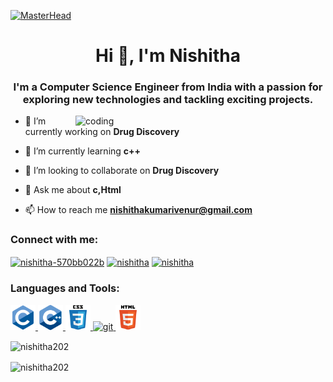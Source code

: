
[![MasterHead](  https://cdn.dribbble.com/users/1292677/screenshots/6139167/avento.gif)](https://rishavchanda.io)
<h1 align="center">Hi 👋, I'm Nishitha</h1>
<h3 align="center">I'm a Computer Science Engineer from India with a passion for exploring new technologies and tackling exciting projects.</h3>
<img align="right" alt="coding" width="400" src="https://tse3.mm.bing.net/th?id=OIP.C-KMGT-_yzhdSNPkaI6sLQHaF7&pid=Api&P=0&h=180">



- 🔭 I’m currently working on **Drug Discovery**

- 🌱 I’m currently learning **c++**

- 👯 I’m looking to collaborate on **Drug Discovery**

- 💬 Ask me about **c,Html**

- 📫 How to reach me **nishithakumarivenur@gmail.com**

<h3 align="left">Connect with me:</h3>
<p align="left">
<a href="https://linkedin.com/in/nishitha-570bb022b" target="blank"><img align="center" src="https://raw.githubusercontent.com/rahuldkjain/github-profile-readme-generator/master/src/images/icons/Social/linked-in-alt.svg" alt="nishitha-570bb022b" height="30" width="40" /></a>
<a href="https://instagram.com/nishitha" target="blank"><img align="center" src="https://raw.githubusercontent.com/rahuldkjain/github-profile-readme-generator/master/src/images/icons/Social/instagram.svg" alt="nishitha" height="30" width="40" /></a>
<a href="https://www.hackerrank.com/nishitha" target="blank"><img align="center" src="https://raw.githubusercontent.com/rahuldkjain/github-profile-readme-generator/master/src/images/icons/Social/hackerrank.svg" alt="nishitha" height="30" width="40" /></a>
</p>

<h3 align="left">Languages and Tools:</h3>
<p align="left"> <a href="https://www.cprogramming.com/" target="_blank" rel="noreferrer"> <img src="https://raw.githubusercontent.com/devicons/devicon/master/icons/c/c-original.svg" alt="c" width="40" height="40"/> </a> <a href="https://www.w3schools.com/cpp/" target="_blank" rel="noreferrer"> <img src="https://raw.githubusercontent.com/devicons/devicon/master/icons/cplusplus/cplusplus-original.svg" alt="cplusplus" width="40" height="40"/> </a> <a href="https://www.w3schools.com/css/" target="_blank" rel="noreferrer"> <img src="https://raw.githubusercontent.com/devicons/devicon/master/icons/css3/css3-original-wordmark.svg" alt="css3" width="40" height="40"/> </a> <a href="https://git-scm.com/" target="_blank" rel="noreferrer"> <img src="https://www.vectorlogo.zone/logos/git-scm/git-scm-icon.svg" alt="git" width="40" height="40"/> </a> <a href="https://www.w3.org/html/" target="_blank" rel="noreferrer"> <img src="https://raw.githubusercontent.com/devicons/devicon/master/icons/html5/html5-original-wordmark.svg" alt="html5" width="40" height="40"/> </a> </p>



<p><img align="center" src="https://github-readme-stats.vercel.app/api/top-langs?username=nishitha202&show_icons=true&locale=en&layout=compact" alt="nishitha202" /></p>

<p><img align="center" src="https://github-readme-streak-stats.herokuapp.com/?user=nishitha202&" alt="nishitha202" /></p>
